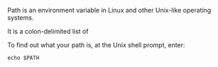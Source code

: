 Path is an environment variable in Linux and other Unix-like operating systems.

It is a colon-delimited list of 

To find out what your path is, at the Unix shell prompt, enter:

    echo $PATH